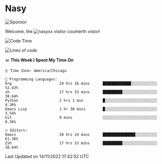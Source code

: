 # Nasy

<!--
<p align="center">
<img height="200" src="https://github-readme-stats.vercel.app/api?username=nasyxx&count_private=true&show_icons=true&theme=dracula&include_all_commits=true"/>
<img height="200" src="https://github-readme-stats.vercel.app/api/top-langs/?username=nasyxx&theme=dracula&hide=html,jupyter+notebook&count_private=true&show_icons=true"/>
</p>

  
----------------
-->

![Sponsor](https://img.shields.io/static/v1.svg?label=Sponsor&message=%E2%9D%A4&logo=GitHub&style=flat&color=pink)
 
Welcome, the ![nasyxx visitor counter](https://count.getloli.com/get/@nasyxx?theme=rule34)th vistor!
 
<!--START_SECTION:waka-->
![Code Time](http://img.shields.io/badge/Code%20Time-2%2C831%20hrs%2030%20mins-blue)

![Lines of code](https://img.shields.io/badge/From%20Hello%20World%20I%27ve%20Written-5%20Million%20lines%20of%20code-blue)

📊 **This Week I Spent My Time On** 

```text
⌚︎ Time Zone: America/Chicago

💬 Programming Languages: 
Org                      24 hrs 16 mins      █████████████░░░░░░░░░░░░   52.43% 
sh                       17 hrs 53 mins      █████████░░░░░░░░░░░░░░░░   38.64% 
Python                   2 hrs 1 min         █░░░░░░░░░░░░░░░░░░░░░░░░   4.36% 
Emacs Lisp               1 hr 38 mins        █░░░░░░░░░░░░░░░░░░░░░░░░   3.54% 
Git                      9 mins              ░░░░░░░░░░░░░░░░░░░░░░░░░   0.36%

🔥 Editors: 
Emacs                    28 hrs 24 mins      ███████████████░░░░░░░░░░   61.36% 
Zsh                      17 hrs 53 mins      █████████░░░░░░░░░░░░░░░░   38.64%

```


 Last Updated on 14/11/2022 17:42:52 UTC
<!--END_SECTION:waka-->

<!-- ![visitors](https://visitor-badge.laobi.icu/badge?page_id=nasyxx.nasyxx) -->

